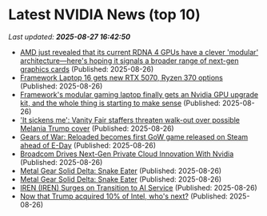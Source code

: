 # Latest NVIDIA News (top 10)
_Last updated: **2025-08-27 16:42:50**_

- [AMD just revealed that its current RDNA 4 GPUs have a clever 'modular' architecture—here's hoping it signals a broader range of next-gen graphics cards](https://www.pcgamer.com/hardware/graphics-cards/amd-just-revealed-that-its-current-rdna-4-gpus-have-a-clever-modular-architecture-heres-hoping-it-signals-a-broader-range-of-next-gen-graphics-cards/) (Published: 2025-08-26)
- [Framework Laptop 16 gets new RTX 5070, Ryzen 370 options](https://www.pcworld.com/article/2889637/framework-laptop-16-gets-new-rtx-5070-ryzen-370-options.html) (Published: 2025-08-26)
- [Framework's modular gaming laptop finally gets an Nvidia GPU upgrade kit, and the whole thing is starting to make sense](https://www.gamesradar.com/hardware/laptops/frameworks-modular-gaming-laptop-finally-gets-an-nvidia-gpu-upgrade-kit-and-the-whole-thing-is-starting-to-make-sense/) (Published: 2025-08-26)
- ['It sickens me': Vanity Fair staffers threaten walk-out over possible Melania Trump cover](https://www.rawstory.com/melania-vanity-fair/) (Published: 2025-08-26)
- [Gears of War: Reloaded becomes first GoW game released on Steam ahead of E-Day](https://www.notebookcheck.net/Gears-of-War-Reloaded-becomes-first-GoW-game-released-on-Steam-ahead-of-E-Day.1097342.0.html) (Published: 2025-08-26)
- [Broadcom Drives Next-Gen Private Cloud Innovation With Nvidia](https://biztoc.com/x/7f6f05922d0fd051) (Published: 2025-08-26)
- [Metal Gear Solid Delta: Snake Eater](https://uk.pcmag.com/sony-playstation-games/159743/metal-gear-solid-delta-snake-eater) (Published: 2025-08-26)
- [Metal Gear Solid Delta: Snake Eater](https://me.pcmag.com/en/sony-playstation-games/31879/metal-gear-solid-delta-snake-eater) (Published: 2025-08-26)
- [IREN (IREN) Surges on Transition to AI Service](https://finance.yahoo.com/news/iren-iren-surges-transition-ai-162140841.html) (Published: 2025-08-26)
- [Now that Trump acquired 10% of Intel, who's next?](https://www.businessinsider.com/intel-donald-trump-buy-stake-us-other-companies-2025-8) (Published: 2025-08-26)
